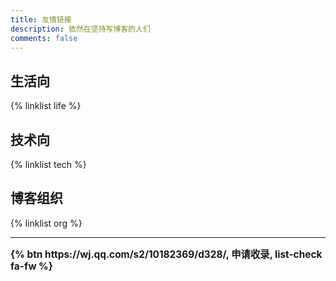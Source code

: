 ```yaml
---
title: 友情链接
description: 依然在坚持写博客的人们
comments: false
---
```


## 生活向

{% linklist life %}

## 技术向

{% linklist tech %}

## 博客组织

{% linklist org %}


* * *

<div class="text-center" style="font-size: 1.1em;font-weight:bold">
    {% btn https://wj.qq.com/s2/10182369/d328/, 申请收录, list-check fa-fw %}
</div>

